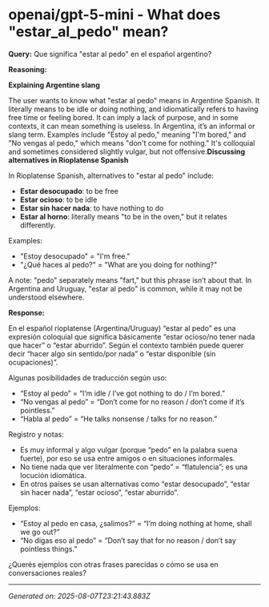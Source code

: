 # openai/gpt-5-mini - What does "estar_al_pedo" mean?

**Query:** Que significa "estar al pedo" en el español argentino?

**Reasoning:**

**Explaining Argentine slang**

The user wants to know what "estar al pedo" means in Argentine Spanish. It literally means to be idle or doing nothing, and idiomatically refers to having free time or feeling bored. It can imply a lack of purpose, and in some contexts, it can mean something is useless. In Argentina, it’s an informal or slang term. Examples include "Estoy al pedo," meaning "I'm bored," and "No vengas al pedo," which means "don't come for nothing." It's colloquial and sometimes considered slightly vulgar, but not offensive.**Discussing alternatives in Rioplatense Spanish**

In Rioplatense Spanish, alternatives to "estar al pedo" include:

- **Estar desocupado**: to be free
- **Estar ocioso**: to be idle
- **Estar sin hacer nada**: to have nothing to do
- **Estar al horno**: literally means "to be in the oven," but it relates differently.

Examples:
- "Estoy desocupado" = "I'm free."
- "¿Qué haces al pedo?" = "What are you doing for nothing?"

A note: "pedo" separately means "fart," but this phrase isn’t about that. In Argentina and Uruguay, "estar al pedo" is common, while it may not be understood elsewhere.

**Response:**

En el español rioplatense (Argentina/Uruguay) “estar al pedo” es una expresión coloquial que significa básicamente “estar ocioso/no tener nada que hacer” o “estar aburrido”. Según el contexto también puede querer decir “hacer algo sin sentido/por nada” o “estar disponible (sin ocupaciones)”.

Algunas posibilidades de traducción según uso:
- “Estoy al pedo” = “I’m idle / I’ve got nothing to do / I’m bored.”
- “No vengas al pedo” = “Don’t come for no reason / don’t come if it’s pointless.”
- “Habla al pedo” = “He talks nonsense / talks for no reason.”

Registro y notas:
- Es muy informal y algo vulgar (porque “pedo” en la palabra suena fuerte), por eso se usa entre amigos o en situaciones informales.
- No tiene nada que ver literalmente con “pedo” = “flatulencia”; es una locución idiomática.
- En otros países se usan alternativas como “estar desocupado”, “estar sin hacer nada”, “estar ocioso”, “estar aburrido”.

Ejemplos:
- “Estoy al pedo en casa, ¿salimos?” = “I’m doing nothing at home, shall we go out?”
- “No digas eso al pedo” = “Don’t say that for no reason / don’t say pointless things.”

¿Querés ejemplos con otras frases parecidas o cómo se usa en conversaciones reales?

---
*Generated on: 2025-08-07T23:21:43.883Z*
